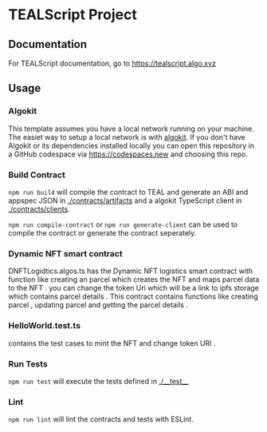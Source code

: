 # TEALScript Project

## Documentation

For TEALScript documentation, go to https://tealscript.algo.xyz

## Usage

### Algokit

This template assumes you have a local network running on your machine. The easiet way to setup a local network is with [algokit](https://github.com/algorandfoundation/algokit-cli). If you don't have Algokit or its dependencies installed locally you can open this repository in a GitHub codespace via https://codespaces.new and choosing this repo.

### Build Contract

`npm run build` will compile the contract to TEAL and generate an ABI and appspec JSON in [./contracts/artifacts](./contracts/artifacts/) and a algokit TypeScript client in [./contracts/clients](./contracts/clients/).

`npm run compile-contract` or `npm run generate-client` can be used to compile the contract or generate the contract seperately.
### Dynamic NFT smart contract
DNFTLogidtics.algos.ts has the Dynamic NFT logistics smart contract with function like creating an parcel which creates the NFT and maps parcel data to the NFT . you can change the token Uri which will be a link to ipfs storage which contains parcel details . This contract contains functions like creating parcel , updating parcel and getting the parcel details . 

### HelloWorld.test.ts 
contains the test cases to mint the NFT and change token URI .


### Run Tests

`npm run test` will execute the tests defined in [./\_\_test\_\_](./__test__) 

### Lint

`npm run lint` will lint the contracts and tests with ESLint.
